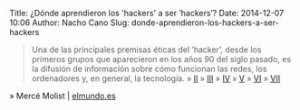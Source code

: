 Title: ¿Dónde aprendieron los 'hackers' a ser ’hackers’?
Date: 2014-12-07 10:06
Author: Nacho Cano
Slug: donde-aprendieron-los-hackers-a-ser-hackers

> Una de las principales premisas éticas del ’hacker’, desde los
> primeros grupos que aparecieron en los años 90 del siglo pasado, es la
> difusión de información sobre cómo funcionan las redes, los
> ordenadores y, en general, la tecnología. » [II][] » [III][] » [IV][]
> » [V][] » [VI][] » [VII][]

» Mercé Molist | [elmundo.es][]

  [II]: http://www.elmundo.es/tecnologia/2014/10/25/5449e3e5ca474136598b456c.html
    "II"
  [III]: http://www.elmundo.es/tecnologia/2014/11/02/54532c7e268e3ede1d8b456c.html
    "III"
  [IV]: http://www.elmundo.es/tecnologia/2014/11/09/545dcacd22601d1d5e8b456c.html
    "IV"
  [V]: http://www.elmundo.es/tecnologia/2014/11/15/5465e4e3ca474129688b4576.html
    "V"
  [VI]: http://www.elmundo.es/tecnologia/2014/11/22/546f412c268e3e77128b4583.html
    "VI"
  [VII]: http://www.elmundo.es/tecnologia/2014/11/29/547822f7e2704efd448b4570.html
    "VII"
  [elmundo.es]: http://www.elmundo.es/tecnologia/2014/10/19/5440ba19ca4741894a8b456f.html
    "¿Dónde aprendieron los 'hackers' a ser 'hackers'?"
